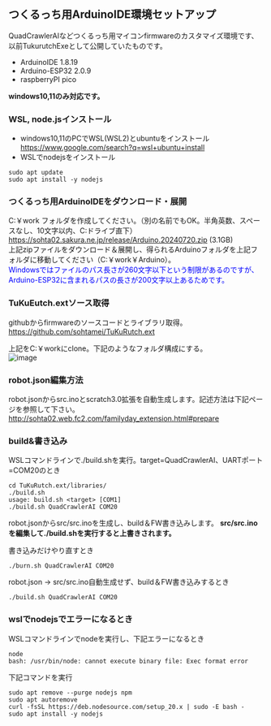 ## つくるっち用ArduinoIDE環境セットアップ

QuadCrawlerAIなどつくるっち用マイコンfirmwareのカスタマイズ環境です、以前TukurutchExeとして公開していたものです。

* ArduinoIDE 1.8.19  
* Arduino-ESP32 2.0.9  
* raspberryPI pico  

**windows10,11のみ対応です。**

### WSL, node.jsインストール
* windows10,11のPCでWSL(WSL2)とubuntuをインストール  
https://www.google.com/search?q=wsl+ubuntu+install
* WSLでnodejsをインストール  
```
sudo apt update
sudo apt install -y nodejs
```

### つくるっち用ArduinoIDEをダウンロード・展開

C:￥work フォルダを作成してください。（別の名前でもOK。半角英数、スペースなし、10文字以内、C:ドライブ直下）  
https://sohta02.sakura.ne.jp/release/Arduino.20240720.zip   (3.1GB)  
上記zipファイルをダウンロード＆展開し、得られるArduinoフォルダを上記フォルダに移動してください（C:￥work￥Arduino）。  
<font color="#0000ff">
Windowsではファイルのパス長さが260文字以下という制限があるのですが、Arduino-ESP32に含まれるパスの長さが200文字以上あるためです。  
</font>

### TuKuEutch.extソース取得

githubからfirmwareのソースコードとライブラリ取得。  
https://github.com/sohtamei/TuKuRutch.ext

上記をC:￥workにclone。下記のようなフォルダ構成にする。  
![image](https://github.com/user-attachments/assets/432cb611-b4cf-41ec-8df1-222194a4a90a)

### robot.json編集方法

robot.jsonからsrc.inoとscratch3.0拡張を自動生成します。記述方法は下記ページを参照して下さい。  
http://sohta02.web.fc2.com/familyday_extension.html#prepare  

### build&書き込み
WSLコマンドラインで./build.shを実行。target=QuadCrawlerAI、UARTポート=COM20のとき
```
cd TuKuRutch.ext/libraries/
./build.sh
usage: build.sh <target> [COM1]
./build.sh QuadCrawlerAI COM20
```
robot.jsonからsrc/src.inoを生成し、build＆FW書き込みします。
**src/src.inoを編集して./build.shを実行すると上書きされます。**

書き込みだけやり直すとき
```
./burn.sh QuadCrawlerAI COM20
```

robot.json → src/src.ino自動生成せず、build＆FW書き込みするとき
```
./build.sh QuadCrawlerAI COM20
```

### wslでnodejsでエラーになるとき
WSLコマンドラインでnodeを実行し、下記エラーになるとき
```
node
bash: /usr/bin/node: cannot execute binary file: Exec format error
```
下記コマンドを実行
```
sudo apt remove --purge nodejs npm
sudo apt autoremove
curl -fsSL https://deb.nodesource.com/setup_20.x | sudo -E bash -
sudo apt install -y nodejs
```

